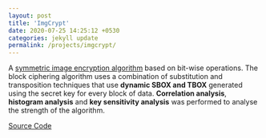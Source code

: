 ```yaml
---
layout: post
title: 'ImgCrypt'
date: 2020-07-25 14:25:12 +0530
categories: jekyll update
permalink: /projects/imgcrypt/
---
```


A [symmetric image encryption algorithm][paper-link] based on bit-wise operations. The block ciphering algorithm uses a combination of substitution and transposition techniques that use **dynamic SBOX and TBOX** generated using the secret key for every block of data. **Correlation analysis**, **histogram analysis** and **key sensitivity analysis** was performed to analyse the strength of the algorithm.


[Source Code][imgcrypt-src]

[paper-link]: https://www.researchgate.net/publication/276231104
[imgcrypt-src]: https://github.com/swatisbhat/ImgCrypt

